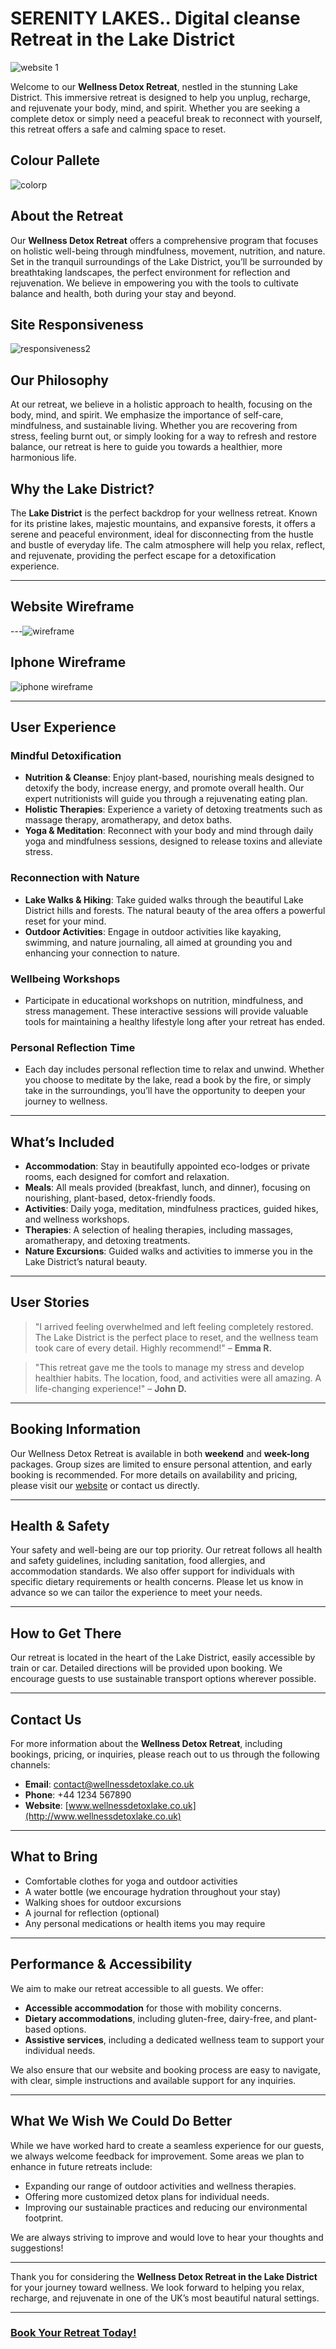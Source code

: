 # SERENITY LAKES.. Digital cleanse Retreat in the Lake District
![website 1](https://github.com/user-attachments/assets/6685dd6f-8407-4219-bf2e-5ae7f33c3172)

Welcome to our **Wellness Detox Retreat**, nestled in the stunning Lake District. This immersive retreat is designed to help you unplug, recharge, and rejuvenate your body, mind, and spirit. Whether you are seeking a complete detox or simply need a peaceful break to reconnect with yourself, this retreat offers a safe and calming space
 to reset.


## Colour Pallete

![colorp](https://github.com/user-attachments/assets/ba182b31-8081-430e-914b-0309bfef3dee)


## About the Retreat

Our **Wellness Detox Retreat** offers a comprehensive program that focuses on holistic well-being through mindfulness, movement, nutrition, and nature. Set in the tranquil surroundings of the Lake District, you’ll be surrounded by breathtaking landscapes, the perfect environment for reflection and rejuvenation. We believe in empowering you with the tools to cultivate balance and health, both during your stay and beyond.

 ## Site Responsiveness

![responsiveness2](https://github.com/user-attachments/assets/45c66ef1-3c00-4a9d-828c-37378b708a8e)


## Our Philosophy

At our retreat, we believe in a holistic approach to health, focusing on the body, mind, and spirit. We emphasize the importance of self-care, mindfulness, and sustainable living. Whether you are recovering from stress, feeling burnt out, or simply looking for a way to refresh and restore balance, our retreat is here to guide you towards a healthier, more harmonious life.



## Why the Lake District?

The **Lake District** is the perfect backdrop for your wellness retreat. Known for its pristine lakes, majestic mountains, and expansive forests, it offers a serene and peaceful environment, ideal for disconnecting from the hustle and bustle of everyday life. The calm atmosphere will help you relax, reflect, and rejuvenate, providing the perfect escape for a detoxification experience.

---
## Website Wireframe 


---![wireframe](https://github.com/user-attachments/assets/662b05d9-eb7e-46c6-8001-6622ee221900)

## Iphone Wireframe 
![iphone wireframe](https://github.com/user-attachments/assets/10be71b9-bfff-4050-a640-7e27af003646)

---

## User Experience

### Mindful Detoxification
- **Nutrition & Cleanse**: Enjoy plant-based, nourishing meals designed to detoxify the body, increase energy, and promote overall health. Our expert nutritionists will guide you through a rejuvenating eating plan.
- **Holistic Therapies**: Experience a variety of detoxing treatments such as massage therapy, aromatherapy, and detox baths.
- **Yoga & Meditation**: Reconnect with your body and mind through daily yoga and mindfulness sessions, designed to release toxins and alleviate stress.

### Reconnection with Nature
- **Lake Walks & Hiking**: Take guided walks through the beautiful Lake District hills and forests. The natural beauty of the area offers a powerful reset for your mind.
- **Outdoor Activities**: Engage in outdoor activities like kayaking, swimming, and nature journaling, all aimed at grounding you and enhancing your connection to nature.

### Wellbeing Workshops
- Participate in educational workshops on nutrition, mindfulness, and stress management. These interactive sessions will provide valuable tools for maintaining a healthy lifestyle long after your retreat has ended.

### Personal Reflection Time
- Each day includes personal reflection time to relax and unwind. Whether you choose to meditate by the lake, read a book by the fire, or simply take in the surroundings, you’ll have the opportunity to deepen your journey to wellness.

---

## What’s Included

- **Accommodation**: Stay in beautifully appointed eco-lodges or private rooms, each designed for comfort and relaxation.
- **Meals**: All meals provided (breakfast, lunch, and dinner), focusing on nourishing, plant-based, detox-friendly foods.
- **Activities**: Daily yoga, meditation, mindfulness practices, guided hikes, and wellness workshops.
- **Therapies**: A selection of healing therapies, including massages, aromatherapy, and detoxing treatments.
- **Nature Excursions**: Guided walks and activities to immerse you in the Lake District’s natural beauty.

---
## User Stories

> "I arrived feeling overwhelmed and left feeling completely restored. The Lake District is the perfect place to reset, and the wellness team took care of every detail. Highly recommend!" – **Emma R.**

> "This retreat gave me the tools to manage my stress and develop healthier habits. The location, food, and activities were all amazing. A life-changing experience!" – **John D.**

---

## Booking Information

Our Wellness Detox Retreat is available in both **weekend** and **week-long** packages. Group sizes are limited to ensure personal attention, and early booking is recommended. For more details on availability and pricing, please visit our [website](#) or contact us directly.

---

## Health & Safety

Your safety and well-being are our top priority. Our retreat follows all health and safety guidelines, including sanitation, food allergies, and accommodation standards. We also offer support for individuals with specific dietary requirements or health concerns. Please let us know in advance so we can tailor the experience to meet your needs.

---

## How to Get There

Our retreat is located in the heart of the Lake District, easily accessible by train or car. Detailed directions will be provided upon booking. We encourage guests to use sustainable transport options wherever possible.

---

## Contact Us

For more information about the **Wellness Detox Retreat**, including bookings, pricing, or inquiries, please reach out to us through the following channels:

- **Email**: [contact@wellnessdetoxlake.co.uk](mailto:contact@wellnessdetoxlake.co.uk)
- **Phone**: +44 1234 567890
- **Website**: [www.wellnessdetoxlake.co.uk](http://www.wellnessdetoxlake.co.uk)

---

## What to Bring

- Comfortable clothes for yoga and outdoor activities
- A water bottle (we encourage hydration throughout your stay)
- Walking shoes for outdoor excursions
- A journal for reflection (optional)
- Any personal medications or health items you may require

---

## Performance & Accessibility

We aim to make our retreat accessible to all guests. We offer:
- **Accessible accommodation** for those with mobility concerns.
- **Dietary accommodations**, including gluten-free, dairy-free, and plant-based options.
- **Assistive services**, including a dedicated wellness team to support your individual needs.

We also ensure that our website and booking process are easy to navigate, with clear, simple instructions and available support for any inquiries.

---

## What We Wish We Could Do Better

While we have worked hard to create a seamless experience for our guests, we always welcome feedback for improvement. Some areas we plan to enhance in future retreats include:
- Expanding our range of outdoor activities and wellness therapies.
- Offering more customized detox plans for individual needs.
- Improving our sustainable practices and reducing our environmental footprint.

We are always striving to improve and would love to hear your thoughts and suggestions!

---

Thank you for considering the **Wellness Detox Retreat in the Lake District** for your journey toward wellness. We look forward to helping you relax, recharge, and rejuvenate in one of the UK’s most beautiful natural settings.

---

### [Book Your Retreat Today!](#)
